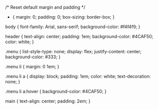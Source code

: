 /* Reset default margin and padding */
* { margin: 0; padding: 0; box-sizing: border-box; }

body {
    font-family: Arial, sans-serif;
    background-color: #f4f4f9;
}

header {
    text-align: center;
    padding: 1em;
    background-color: #4CAF50;
    color: white;
}

.menu {
    list-style-type: none;
    display: flex;
    justify-content: center;
    background-color: #333;
}

.menu li {
    margin: 0 1em;
}

.menu li a {
    display: block;
    padding: 1em;
    color: white;
    text-decoration: none;
}

.menu li a:hover {
    background-color: #4CAF50;
}

main {
    text-align: center;
    padding: 2em;
}
